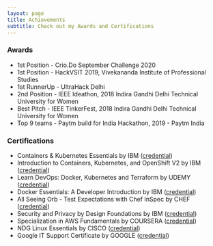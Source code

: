 ```yaml
---
layout: page
title: Achievements
subtitle: Check out my Awards and Certifications
---
```



### Awards
- 1st Position - Crio.Do September Challenge 2020
- 1st Position - HackVSIT 2019, Vivekananda Institute of Professional Studies
- 1st RunnerUp - UltraHack Delhi
- 2nd Position - IEEE Ideathon, 2018 Indira Gandhi Delhi Technical University for Women
- Best Pitch - IEEE TinkerFest, 2018 Indira Gandhi Delhi Technical University for Women
- Top 9 teams - Paytm build for India Hackathon, 2019 - Paytm India


### Certifications

- Containers & Kubernetes Essentials by IBM ([credential](https://www.credly.com/badges/5fc34c4b-5877-4493-b8da-bfe21a0f0cb3))
- Introduction to Containers, Kubernetes, and OpenShift V2 by IBM ([credential](https://courses.cognitiveclass.ai/certificates/10f366774b624c50a3e18f4fdc03235e))
- Learn DevOps: Docker, Kubernetes and Terraform by UDEMY ([credential](https://www.udemy.com/certificate/UC-4a909a19-2cee-4903-81aa-1995d9b89865/))
- Docker Essentials: A Developer Introduction by IBM ([credential](https://courses.cognitiveclass.ai/certificates/a00a08bde4534707a033c84fd584ca59))
- All Seeing Orb - Test Expectations with Chef InSpec by CHEF ([credential](https://badges.chef.io/public/assertions/qOhN5MTnSamCkUOS4H5fQw?identity__email=megha.kumari1@ibm.com))
- Security and Privacy by Design Foundations by IBM ([credential](https://www.youracclaim.com/badges/6ba91d37-63a1-41fd-b87e-64c262eea9c5?source=linked_in_profile))
- Specialization in AWS Fundamentals by COURSERA ([credential](https://www.coursera.org/account/accomplishments/specialization/certificate/V67RGA56EFYX))
- NDG Linux Essentials by CISCO ([credential](https://drive.google.com/file/d/1fL8Un82oBuMJXP0t5RrqzZMNDBler0tR/view))
- Google IT Support Certificate by GOOGLE ([credential](https://www.coursera.org/account/accomplishments/specialization/certificate/QHS4J2RFQJBW))
